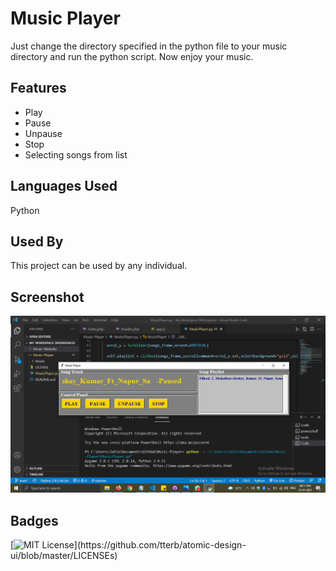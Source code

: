 # Music Player
Just change the directory specified in the python file to your music directory and run the python script. Now enjoy your music.

## Features
- Play
- Pause
- Unpause
- Stop
- Selecting songs from list

## Languages Used

Python

## Used By

This project can be used by any individual.

## Screenshot
![Screenshot](https://github.com/jatinkumar027/Music-Player/blob/main/Screenshot.png?raw=true)

## Badges

[![MIT License](https://img.shields.io/apm/l/atomic-design-ui.svg?)](https://github.com/tterb/atomic-design-ui/blob/master/LICENSEs)
